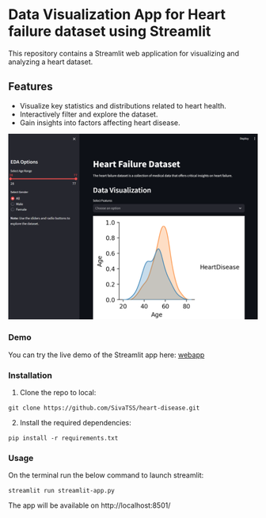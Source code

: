 # Data Visualization App for Heart failure dataset using Streamlit

This repository contains a Streamlit web application for visualizing and analyzing a heart dataset. 

## Features
- Visualize key statistics and distributions related to heart health.
- Interactively filter and explore the dataset.
- Gain insights into factors affecting heart disease.

![Iris 3D Plot](images/layout.png)

### Demo
You can try the live demo of the Streamlit app here: [webapp](https://heart-disease-bwpbqh2kcfpb3kocxewdvl.streamlit.app/)

### Installation
1. Clone the repo to local:
```shell
git clone https://github.com/SivaTSS/heart-disease.git
```
2. Install the required dependencies:
```shell
pip install -r requirements.txt
```

### Usage
On the terminal run the below command to launch streamlit:
```shell
streamlit run streamlit-app.py
```
The app will be available on http://localhost:8501/